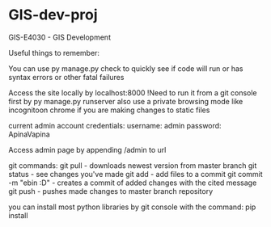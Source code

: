 # GIS-dev-proj

GIS-E4030 - GIS Development


Useful things to remember:

You can use py manage.py check to quickly see if code will run or has syntax errors or other fatal failures

Access the site locally by localhost:8000
	!Need to run it from a git console first by py manage.py runserver
	also use a private browsing mode like incognitoon chrome if you are making changes to static files

current admin account credentials:
username: admin
password: ApinaVapina

Access admin page by appending /admin to url

git commands:
git pull - downloads newest version from master branch
git status - see changes you've made
git add - add files to a commit
git commit -m "ebin :D" - creates a commit of added changes with the cited message 
git push - pushes made changes to master branch repository


you can install most python libraries by git console with the command:
pip install <library name>

